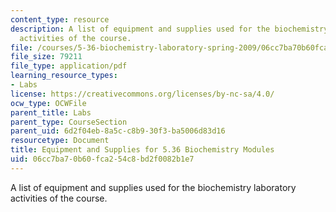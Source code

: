 ```yaml
---
content_type: resource
description: A list of equipment and supplies used for the biochemistry laboratory
  activities of the course.
file: /courses/5-36-biochemistry-laboratory-spring-2009/06cc7ba70b60fca254c8bd2f0082b1e7_equipsupplie.pdf
file_size: 79211
file_type: application/pdf
learning_resource_types:
- Labs
license: https://creativecommons.org/licenses/by-nc-sa/4.0/
ocw_type: OCWFile
parent_title: Labs
parent_type: CourseSection
parent_uid: 6d2f04eb-8a5c-c8b9-30f3-ba5006d83d16
resourcetype: Document
title: Equipment and Supplies for 5.36 Biochemistry Modules
uid: 06cc7ba7-0b60-fca2-54c8-bd2f0082b1e7
---
```

A list of equipment and supplies used for the biochemistry laboratory activities of the course.